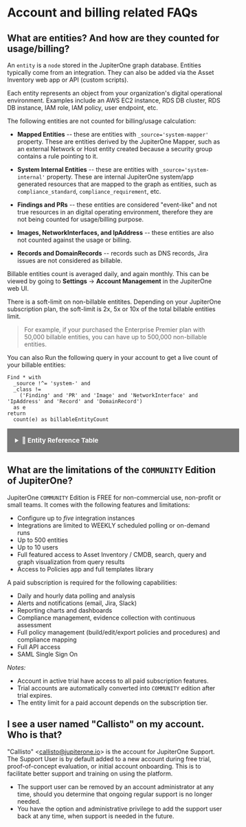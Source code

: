 # Account and billing related FAQs

## What are entities? And how are they counted for usage/billing?

An `entity` is a `node` stored in the JupiterOne graph database. Entities
typically come from an integration. They can also be added via the Asset
Inventory web app or API (custom scripts).

Each entity represents an object from your organization's digital operational
environment. Examples include an AWS EC2 instance, RDS DB cluster, RDS DB
instance, IAM role, IAM policy, user endpoint, etc.

The following entities are not counted for billing/usage calculation:

- **Mapped Entities** -- these are entities with `_source='system-mapper'`
  property. These are entities derived by the JupiterOne Mapper, such as an
  external Network or Host entity created because a security group contains a
  rule pointing to it.

- **System Internal Entities** -- these are entities with `_source='system-internal'`
  property. These are internal JupiterOne system/app generated resources that
  are mapped to the graph as entities, such as `compliance_standard`, 
  `compliance_requirement`, etc.

- **Findings and PRs** -- these entities are considered "event-like" and not
  true resources in an digital operating environment, therefore they are not
  being counted for usage/billing purpose.

- **Images, NetworkInterfaces, and IpAddress** -- these entities are also not
  counted against the usage or billing.

- **Records and DomainRecords** -- records such as DNS records, Jira issues are not considered
  as billable.

Billable entities count is averaged daily, and again monthly. This can be viewed
by going to **Settings** -> **Account Management** in the JupiterOne web UI.

There is a soft-limit on non-billable entitites. Depending on your JupiterOne
subscription plan, the soft-limit is 2x, 5x or 10x of the total billable
entities limit.

> For example, if your purchased the Enterprise Premier plan with 50,000 billable
> entities, you can have up to 500,000 non-billable entities.

You can also Run the following query in your account to get a live count of your
billable entities:

```j1ql
Find * with
  _source !^= 'system-' and
  _class !=
    ('Finding' and 'PR' and 'Image' and 'NetworkInterface' and 'IpAddress' and 'Record' and 'DomainRecord')
  as e
return
  count(e) as billableEntityCount
```

<details>
  <summary class="collapsible">🚩 Entity Reference Table</summary>

<!--THE FOLLOW SECTION IS AUTO-GENERATED. DO NOT EDIT.-->
<!--BEGIN Entity Billing Reference table-->

Entity             | Description             | Billable
------             | -----------             | --------
`AccessKey`        | A key used to grant access, such as ssh-key, access-key, api-key/token, mfa-token/device, etc. | Yes 
`AccessPolicy`     | A policy for access control assigned to a Host, Role, User, UserGroup, or Service. | Yes 
`AccessRole`       | An access control role mapped to a Principal (e.g. user, group, or service). | Yes 
`Account`          | An organizational account for a service or a set of services (e.g. AWS, Okta, Bitbucket Team, Google G-Suite account, Apple Developer Account). Each Account should be connected to a Service. | Yes 
`Application`      | A software product or application. | Yes 
`ApplicationEndpoint` | An application endpoint is a program interface that either initiates or receives a request, such as an API. | Yes 
`Assessment`       | An object to represent an assessment, including both compliance assessment such as a HIPAA Risk Assessment or a technical assessment such as a Penetration Testing. Each assessment should have findings (e.g. Vulnerability or Risk) associated. | Yes 
`Attacker`         | An attacker or threat actor. | Yes 
`Backup`           | A specific repository or data store containing backup data. | Yes 
`Certificate`      | A digital Certificate such as an SSL or S/MIME certificate. | Yes 
`Channel`          | A communication channel, such as a Slack channel or AWS SNS topic. | Yes 
`Cluster`          | A cluster of compute or database resources/workloads. | Yes 
`CodeCommit`       | A code commit to a repo. The commit id is captured in the _id property of the Entity. | Yes 
`CodeDeploy`       | A code deploy job. | Yes 
`CodeModule`       | A software module. Such as an npm_module or java_library. | Yes 
`CodeRepo`         | A source code repository. A CodeRepo is also a DataRepository therefore should carry all the required properties of DataRepository. | Yes 
`CodeReview`       | A code review record. | Yes 
`Configuration`    | A Configuration contains definitions that describe a resource such as a Task, Deployment or Workload. For example, an `aws_ecs_task_definition` is a `Configuration`. | Yes 
`Container`        | A standard unit of software that packages up code and all its dependencies and configurations. | Yes 
`Control`          | A security or IT Control. A control can be implemented by a vendor/service, a person/team, a program/process, an automation code/script/configuration, or a system/host/device. Therefore, this is most likely an additional Class applied to a Service (e.g. Okta SSO), a Device (e.g. a physical firewall), or a HostAgent (e.g. Carbon Black CbDefense Agent). Controls are mapped to security policy procedures and compliance standards/requirements. | Yes 
`ControlPolicy`    | An technical or operational policy with rules that govern (or enforce, evaluate, monitor) a security control. | Yes 
`CryptoKey`        | A key used to perform cryptographic functions, such as an encryption key. | Yes 
`DataObject`       | An individual data object, such as an aws-s3-object, sharepoint-document, source-code, or a file (on disk). The exact data type is described in the _type property of the Entity. | Yes 
`DataStore`        | A virtual repository where data is stored, such as aws-s3-bucket, aws-rds-cluster, aws-dynamodb-table, bitbucket-repo, sharepoint-site, docker-registry. The exact type is described in the _type property of the Entity. | Yes 
`Database`         | A database cluster/instance. | Yes 
`Deployment`       | A deployment of code, application, infrastructure or service. For example, a Kubernetes deployment. An auto scaling group is also considered a deployment. | Yes 
`Device`           | A physical device or media, such as a server, laptop, workstation, smartphone, tablet, router, firewall, switch, wifi-access-point, usb-drive, etc. The exact data type is described in the _type property of the Entity. | Yes 
`Directory`        | Directory, such as LDAP or Active Directory. | Yes 
`Disk`             | A disk storage device such as an AWS EBS volume | Yes 
`Document`         | A document or data object. | Yes 
`Domain`           | An internet domain. | Yes 
`DomainRecord`     | The DNS Record of a Domain Zone. | No 
`DomainZone`       | The DNS Zone of an Internet Domain. | Yes 
`Finding`          | A security finding, which may be a vulnerability or just an informative issue. A single finding may impact one or more resources. The `IMPACTS` relationship between the Vulnerability and the resource entity that was impacted serves as the record of the finding. The `IMPACTS` relationship carries properties such as 'identifiedOn', 'remediatedOn', 'remediationDueOn', 'issueLink', etc. | No 
`Firewall`         | A piece of hardware or software that protects a network/host/application. | Yes 
`Framework`        | An object to represent a standard compliance or technical security framework. | Yes 
`Function`         | A virtual application function. For example, an aws_lambda_function, azure_function, or google_cloud_function | Yes 
`Gateway`          | A gateway/proxy that can be a system/appliance or software service, such as a network router or application gateway. | Yes 
`Group`            | A defined, generic group of Entities. This could represent a group of Resources, Users, Workloads, DataRepositories, etc. | Yes 
`Host`             | A compute instance that itself owns a whole network stack and serves as an environment for workloads. Typically it runs an operating system. The exact host type is described in the _type property of the Entity. The UUID of the host should be captured in the _id property of the Entity | Yes 
`HostAgent`        | A software agent or sensor that runs on a host/endpoint. | Yes 
`Image`            | A system image. For example, an AWS AMI (Amazon Machine Image). | No 
`Incident`         | An operational or security incident. | Yes 
`Internet`         | The Internet node in the graph. There should be only one Internet node. | No 
`IpAddress`        | An re-assignable IpAddress resource entity. Do not create an entity for an IP Address _configured_ on a Host. Use this only if the IP Address is a reusable resource, such as an Elastic IP Address object in AWS. | No 
`Key`              | An ssh-key, access-key, api-key/token, pgp-key, etc. | Yes 
`Logs`             | A specific repository or destination containing application, network, or system logs. | Yes 
`Module`           | A software or hardware module. Such as an npm_module or java_library. | Yes 
`Network`          | A network, such as an aws-vpc, aws-subnet, cisco-meraki-vlan. | Yes 
`NetworkEndpoint`  | A network endpoint for connecting to or accessing network resources. For example, NFS mount targets or VPN endpoints. | Yes 
`NetworkInterface` | An re-assignable software defined network interface resource entity. Do not create an entity for a network interface _configured_ on a Host. Use this only if the network interface is a reusable resource, such as an Elastic Network Interface object in AWS. | No 
`Organization`     | An organization, such as a company (e.g. JupiterOne) or a business unit (e.g. HR). An organization can be internal or external. Note that there is a more specific Vendor class. | Yes 
`PR`               | A pull request. | No 
`PasswordPolicy`   | A password policy is a specific `Ruleset`. It is separately defined because of its pervasive usage across digital environments and the well known properties (such as length and complexity) unique to a password policy. | Yes 
`Person`           | An entity that represents an actual person, such as an employee of an organization. | Yes 
`Policy`           | A written policy documentation. | Yes 
`Procedure`        | A written procedure and control documentation. A Procedure typically `IMPLEMENTS` a parent Policy. An actual Control further `IMPLEMENTS` a Procedure. | Yes 
`Process`          | A compute process -- i.e. an instance of a computer program / software application that is being executed by one or many threads. This is NOT a program level operational process (i.e. a Procedure). | Yes 
`Product`          | A product developed by the organization, such as a software product. | Yes 
`Program`          | A program. For example, a bug bounty/vuln disclosure program. | Yes 
`Project`          | A software development project. Can be used for other generic projects as well but the defined properties are geared towards software development projects. | Yes 
`Queue`            | A scheduling queue of computing processes or devices. | Yes 
`Record`           | A DNS record; or an official record (e.g. Risk); or a written document (e.g. Policy/Procedure); or a reference (e.g. Vulnerability/Weakness). The exact record type is captured in the _type property of the Entity. | No 
`Repository`       | A repository that contains resources. For example, a Docker container registry repository hosting Docker container images. | Yes 
`Requirement`      | An individual requirement for security, compliance, regulation or design. | Yes 
`Resource`         | A generic assignable resource. A resource is typically non-functional by itself unless used by or attached to a host or workload. | Yes 
`Review`           | A review record. | Yes 
`Risk`             | An object that represents an identified Risk as the result of an Assessment. The collection of Risk objects in JupiterOne make up the Risk Register. A Control may have a `MITIGATES` relationship to a Risk. | Yes 
`Root`             | The root node in the graph. There should be only one Root node per organization account. | Yes 
`Rule`             | An operational or configuration compliance rule, often part of a Ruleset. | Yes 
`Ruleset`          | An operational or configuration compliance ruleset with rules that govern (or enforce, evaluate, monitor) a security control or IT system. | Yes 
`Scanner`          | A system vulnerability, application code or network infrastructure scanner. | Yes 
`Section`          | An object to represent a section such as a compliance section. | Yes 
`Service`          | A service provided by a vendor. | Yes 
`Site`             | The physical location of an organization. A Person (i.e. employee) would typically has a relationship to a Site (i.e. located_at or work_at). Also used as the abstract reference to AWS Regions. | Yes 
`Standard`         | An object to represent a standard such as a compliance or technical standard. | Yes 
`Subscription`     | A subscription to a service or channel. | Yes 
`Task`             | A computational task. Examples include AWS Batch Job, ECS Task, etc. | Yes 
`Team`             | A team consists of multiple member Person entities. For example, the Development team or the Security team. | Yes 
`ThreatIntel`      | Threat intelligence captures information collected from vulnerability risk analysis by those with substantive expertise and access to all-source information. Threat intelligence helps a security professional determine the risk of a vulnerability finding to their organization. | Yes 
`Training`         | A training module, such as a security awareness training or secure development training. | Yes 
`User`             | A user account/login to access certain systems and/or services. Examples include okta-user, aws-iam-user, ssh-user, local-user (on a host), etc. | Yes 
`UserGroup`        | A user group, typically associated with some type of access control, such as a group in Okta or in Office365. If a UserGroup has an access policy attached, and all member Users of the UserGroup would inherit the policy. | Yes 
`Vault`            | A collection of secrets such as a key ring | Yes 
`Vendor`           | An external organization that is a vendor or service provider. | Yes 
`Vulnerability`    | A security vulnerability (application or system or infrastructure). A single vulnerability may relate to multiple findings and impact multiple resources. The `IMPACTS` relationship between the Vulnerability and the resource entity that was impacted serves as the record of the finding. The `IMPACTS` relationship carries properties such as 'identifiedOn', 'remediatedOn', 'remediationDueOn', 'issueLink', etc. | Yes 
`Weakness`         | A security weakness. | Yes 
`Workload`         | A virtual compute instance, it could be an aws-ec2-instance, a docker-container, an aws-lambda-function, an application-process, or a vmware-instance. The exact workload type is described in the _type property of the Entity. | Yes 
\[System Mapped Entities\]   | Entities with `_source='system-mapper'`   | No 
\[System Internal Entities\] | Entities with `_source='system-internal'` | No 
\[Custom Created Entities\]  | Entities created with a custom-defined _class or _type | Yes 

<!--END Entity Billing Reference table-->

</details>

## What are the limitations of the `COMMUNITY` Edition of JupiterOne? 

JupiterOne `COMMUNITY` Edition is FREE for non-commercial use, non-profit or
small teams. It comes with the following features and limitations:

- Configure up to *five* integration instances
- Integrations are limited to WEEKLY scheduled polling or on-demand runs
- Up to 500 entities
- Up to 10 users
- Full featured access to Asset Inventory / CMDB, search, query and 
  graph visualization from query results
- Access to Policies app and full templates library

A paid subscription is required for the following capabilities:

- Daily and hourly data polling and analysis
- Alerts and notifications (email, Jira, Slack)
- Reporting charts and dashboards
- Compliance management, evidence collection with continuous assessment
- Full policy management (build/edit/export policies and procedures) and 
  compliance mapping
- Full API access
- SAML Single Sign On

_Notes:_

- Account in active trial have access to all paid subscription features.
- Trial accounts are automatically converted into `COMMUNITY` edition after
  trial expires.
- The entity limit for a paid account depends on the subscription tier.

## I see a user named "Callisto" on my account. Who is that?

"Callisto" \<callisto@jupiterone.io\> is the account for JupiterOne Support. The
Support User is by default added to a new account during free trial,
proof-of-concept evaluation, or initial account onboarding. This is to
facilitate better support and training on using the platform.

- The support user can be removed by an account administrator at any time,
  should you determine that ongoing regular support is no longer needed.
- You have the option and administrative privilege to add the support user back
  at any time, when support is needed in the future.

<style>
.collapsible {
  background-color: #777;
  color: white;
  cursor: pointer;
  padding: 18px;
  width: 100%;
  border: none;
  text-align: left;
  outline: none;
  font-size: 15px;
  font-weight: bold;
  cursor: pointer;
}

.active, .collapsible:hover {
  background-color: #555;
}
</style>